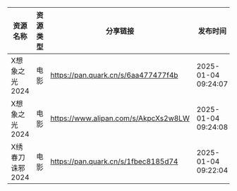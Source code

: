 | 资源名称       | 资源类型 | 分享链接                                 | 发布时间                |
| ---------- | ---- | ------------------------------------ | ------------------- |
| X想象之光2024  | 电影   | https://pan.quark.cn/s/6aa477477f4b  | 2025-01-04 09:24:07 |
| X想象之光2024  | 电影   | https://www.alipan.com/s/AkpcXs2w8LW | 2025-01-04 09:24:08 |
| X绣春刀诛邪2024 | 电影   | https://pan.quark.cn/s/1fbec8185d74  | 2025-01-04 09:22:04 |
